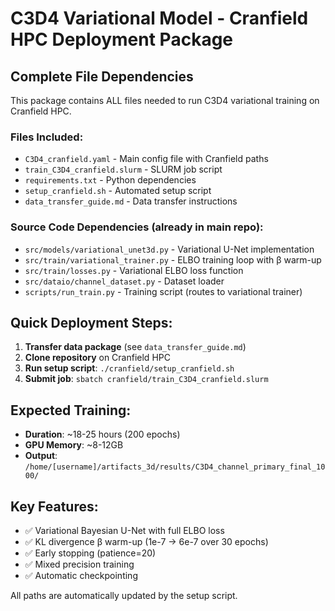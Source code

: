 # C3D4 Variational Model - Cranfield HPC Deployment Package

## Complete File Dependencies

This package contains ALL files needed to run C3D4 variational training on Cranfield HPC.

### Files Included:
- `C3D4_cranfield.yaml` - Main config file with Cranfield paths
- `train_C3D4_cranfield.slurm` - SLURM job script
- `requirements.txt` - Python dependencies
- `setup_cranfield.sh` - Automated setup script
- `data_transfer_guide.md` - Data transfer instructions

### Source Code Dependencies (already in main repo):
- `src/models/variational_unet3d.py` - Variational U-Net implementation
- `src/train/variational_trainer.py` - ELBO training loop with β warm-up
- `src/train/losses.py` - Variational ELBO loss function
- `src/dataio/channel_dataset.py` - Dataset loader
- `scripts/run_train.py` - Training script (routes to variational trainer)

## Quick Deployment Steps:

1. **Transfer data package** (see `data_transfer_guide.md`)
2. **Clone repository** on Cranfield HPC
3. **Run setup script**: `./cranfield/setup_cranfield.sh`
4. **Submit job**: `sbatch cranfield/train_C3D4_cranfield.slurm`

## Expected Training:
- **Duration**: ~18-25 hours (200 epochs)
- **GPU Memory**: ~8-12GB
- **Output**: `/home/[username]/artifacts_3d/results/C3D4_channel_primary_final_1000/`

## Key Features:
- ✅ Variational Bayesian U-Net with full ELBO loss
- ✅ KL divergence β warm-up (1e-7 → 6e-7 over 30 epochs)
- ✅ Early stopping (patience=20)
- ✅ Mixed precision training
- ✅ Automatic checkpointing

All paths are automatically updated by the setup script.
